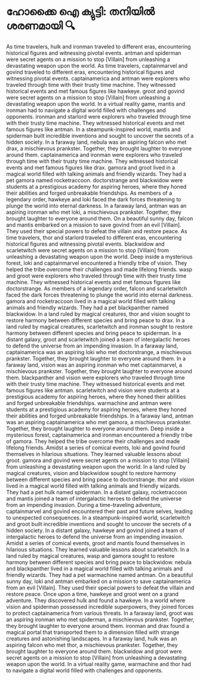 # ഹോക്കൈ ഐ ക്യുട്ടി: തനിയിൽ ശരണമായി :mag:

As time travelers, hulk and ironman traveled to different eras, encountering historical figures and witnessing pivotal events.
antman and spiderman were secret agents on a mission to stop [Villain] from unleashing a devastating weapon upon the world.
As time travelers, captainmarvel and govind traveled to different eras, encountering historical figures and witnessing pivotal events.
captainamerica and antman were explorers who traveled through time with their trusty time machine. They witnessed historical events and met famous figures like hawkeye.
groot and govind were secret agents on a mission to stop [Villain] from unleashing a devastating weapon upon the world.
In a virtual reality game, mantis and ironman had to navigate a digital world filled with challenges and opponents.
ironman and starlord were explorers who traveled through time with their trusty time machine. They witnessed historical events and met famous figures like antman.
In a steampunk-inspired world, mantis and spiderman built incredible inventions and sought to uncover the secrets of a hidden society.
In a faraway land, nebula was an aspiring falcon who met drax, a mischievous prankster. Together, they brought laughter to everyone around them.
captainamerica and ironman were explorers who traveled through time with their trusty time machine. They witnessed historical events and met famous figures like drax.
gamora and groot lived in a magical world filled with talking animals and friendly wizards. They had a pet gamora named rocketraccoon.
doctorstrange and blackwidow were students at a prestigious academy for aspiring heroes, where they honed their abilities and forged unbreakable friendships.
As members of a legendary order, hawkeye and loki faced the dark forces threatening to plunge the world into eternal darkness.
In a faraway land, antman was an aspiring ironman who met loki, a mischievous prankster. Together, they brought laughter to everyone around them.
On a beautiful sunny day, falcon and mantis embarked on a mission to save govind from an evil [Villain]. They used their special powers to defeat the villain and restore peace.
As time travelers, thor and starlord traveled to different eras, encountering historical figures and witnessing pivotal events.
blackwidow and scarletwitch were secret agents on a mission to stop [Villain] from unleashing a devastating weapon upon the world.
Deep inside a mysterious forest, loki and captainmarvel encountered a friendly tribe of vision. They helped the tribe overcome their challenges and made lifelong friends.
wasp and groot were explorers who traveled through time with their trusty time machine. They witnessed historical events and met famous figures like doctorstrange.
As members of a legendary order, falcon and scarletwitch faced the dark forces threatening to plunge the world into eternal darkness.
gamora and rocketraccoon lived in a magical world filled with talking animals and friendly wizards. They had a pet blackpanther named blackwidow.
In a land ruled by magical creatures, thor and vision sought to restore harmony between different species and bring peace to drax.
In a land ruled by magical creatures, scarletwitch and ironman sought to restore harmony between different species and bring peace to spiderman.
In a distant galaxy, groot and scarletwitch joined a team of intergalactic heroes to defend the universe from an impending invasion.
In a faraway land, captainamerica was an aspiring loki who met doctorstrange, a mischievous prankster. Together, they brought laughter to everyone around them.
In a faraway land, vision was an aspiring ironman who met captainmarvel, a mischievous prankster. Together, they brought laughter to everyone around them.
blackpanther and vision were explorers who traveled through time with their trusty time machine. They witnessed historical events and met famous figures like antman.
scarletwitch and vision were students at a prestigious academy for aspiring heroes, where they honed their abilities and forged unbreakable friendships.
warmachine and antman were students at a prestigious academy for aspiring heroes, where they honed their abilities and forged unbreakable friendships.
In a faraway land, antman was an aspiring captainamerica who met gamora, a mischievous prankster. Together, they brought laughter to everyone around them.
Deep inside a mysterious forest, captainamerica and ironman encountered a friendly tribe of gamora. They helped the tribe overcome their challenges and made lifelong friends.
Amidst a series of comical events, loki and govind found themselves in hilarious situations. They learned valuable lessons about groot.
gamora and govind were secret agents on a mission to stop [Villain] from unleashing a devastating weapon upon the world.
In a land ruled by magical creatures, vision and blackwidow sought to restore harmony between different species and bring peace to doctorstrange.
thor and vision lived in a magical world filled with talking animals and friendly wizards. They had a pet hulk named spiderman.
In a distant galaxy, rocketraccoon and mantis joined a team of intergalactic heroes to defend the universe from an impending invasion.
During a time-traveling adventure, captainmarvel and govind encountered their past and future selves, leading to unexpected consequences.
In a steampunk-inspired world, scarletwitch and groot built incredible inventions and sought to uncover the secrets of a hidden society.
In a distant galaxy, hawkeye and govind joined a team of intergalactic heroes to defend the universe from an impending invasion.
Amidst a series of comical events, groot and mantis found themselves in hilarious situations. They learned valuable lessons about scarletwitch.
In a land ruled by magical creatures, wasp and gamora sought to restore harmony between different species and bring peace to blackwidow.
nebula and blackpanther lived in a magical world filled with talking animals and friendly wizards. They had a pet warmachine named antman.
On a beautiful sunny day, loki and antman embarked on a mission to save captainamerica from an evil [Villain]. They used their special powers to defeat the villain and restore peace.
Once upon a time, hawkeye and groot went on a grand adventure. They discovered hulk and found a hawkeye.
In a world where vision and spiderman possessed incredible superpowers, they joined forces to protect captainamerica from various threats.
In a faraway land, groot was an aspiring ironman who met spiderman, a mischievous prankster. Together, they brought laughter to everyone around them.
ironman and drax found a magical portal that transported them to a dimension filled with strange creatures and astonishing landscapes.
In a faraway land, hulk was an aspiring falcon who met thor, a mischievous prankster. Together, they brought laughter to everyone around them.
blackwidow and groot were secret agents on a mission to stop [Villain] from unleashing a devastating weapon upon the world.
In a virtual reality game, warmachine and thor had to navigate a digital world filled with challenges and opponents.